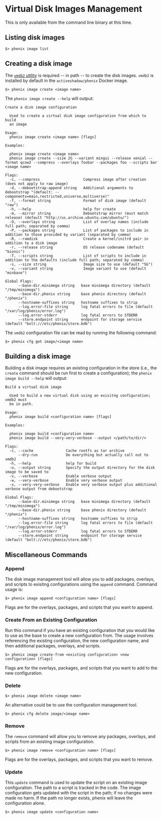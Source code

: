 # Virtual Disk Images Management

This is only available from the command line binary at this time.

## Listing disk images

```
$> phenix image list
```

## Creating a disk image

The [`vmdb2` utility](https://github.com/glattercj/vmdb2) is required -- in path
-- to create the disk images. `vmdb2` is installed by default in the
`activeshadow/phenix` Docker image.

```
$> phenix image create <image name>
```

The `phenix image create --help` will output:

```
Create a disk image configuration

  Used to create a virtual disk image configuration from which to build 
  an image

Usage:
  phenix image create <image name> [flags]

Examples:

  phenix image create <image name>
  phenix image create --size 2G --variant mingui --release xenial --format qcow2 --compress --overlays foobar --packages foo --scripts bar <image name>

Flags:
  -c, --compress                    Compress image after creation (does not apply to raw image)
  -d, --debootstrap-append string   Additional arguments to debootstrap "(default: --components=main,restricted,universe,multiverse)"
  -f, --format string               Format of disk image (default "raw")
  -h, --help                        help for create
  -m, --mirror string               Debootstrap mirror (must match release) (default "http://us.archive.ubuntu.com/ubuntu/")
  -O, --overlays string             List of overlay names (include full path; separated by comma)
  -P, --packages string             List of packages to include in addition to those provided by variant (separated by comma)
  -R, --ramdisk                     Create a kernel/initrd pair in addition to a disk image
  -r, --release string              OS release codename (default "bionic")
  -T, --scripts string              List of scripts to include in addition to the defaults (include full path; separated by comma)
  -s, --size string                 Image size to use (default "5G")
  -v, --variant string              Image variant to use (default "minbase")

Global Flags:
      --base-dir.minimega string   base minimega directory (default "/tmp/minimega")
      --base-dir.phenix string     base phenix directory (default "/phenix")
      --hostname-suffixes string   hostname suffixes to strip
      --log.error-file string      log fatal errors to file (default "/var/log/phenix/error.log")
      --log.error-stderr           log fatal errors to STDERR
      --store.endpoint string      endpoint for storage service (default "bolt:///etc/phenix/store.bdb")
```

The `vmdb2` configuration file can be read by running the following command:

```
$> phenix cfg get image/<image name>
```

## Building a disk image

Building a disk image requires an existing configuration in the store 
(i.e., the `create` command should be run first to create a configuration); 
the `phenix image build --help` will output:

```
Build a virtual disk image
	
  Used to build a new virtual disk using an exisitng configuration; vmdb2 must 
  be in path.

Usage:
  phenix image build <configuration name> [flags]

Examples:

  phenix image build <configuration name>
  phenix image build --very-very-verbose --output </path/to/dir/>

Flags:
  -c, --cache               Cache rootfs as tar archive
      --dry-run             Do everything but actually call out to vmdb2
  -h, --help                help for build
  -o, --output string       Specify the output directory for the disk image to be saved to
  -v, --verbose             Enable verbose output
  -w, --very-verbose        Enable very verbose output
  -x, --very-very-verbose   Enable very verbose output plus additional verbose output from debootstrap

Global Flags:
      --base-dir.minimega string   base minimega directory (default "/tmp/minimega")
      --base-dir.phenix string     base phenix directory (default "/phenix")
      --hostname-suffixes string   hostname suffixes to strip
      --log.error-file string      log fatal errors to file (default "/var/log/phenix/error.log")
      --log.error-stderr           log fatal errors to STDERR
      --store.endpoint string      endpoint for storage service (default "bolt:///etc/phenix/store.bdb")
```

## Miscellaneous Commands

### Append

The disk image management tool will allow you to add packages, overlays, 
and scripts to exisitng configurations using the `append` command. 
Command usage is:

```
$> phenix image append <configuration name> [flags]
```

Flags are for the overlays, packages, and scripts that you want to append. 

### Create From an Existing Configuration

Run this command if you have an existing configuration that you would like 
to use as the base to create a new configuration from. The usage involves 
referencing the existing configuration, the new configuration name, and 
then additional packages, overlays, and scripts. 

```
$> phenix image create-from <existing configuration> <new configuration> [flags]
```

Flags are for the overlays, packages, and scripts that you want to add to 
the new configuration. 

### Delete

```
$> phenix image delete <image name>
```

An alternative could be to use the configuration management tool.

```
$> phenix cfg delete image/<image name>
```

### Remove

The `remove` command will allow you to remove any packages, overlays, 
and scripts from an existing image configuration.

```
$> phenix image remove <configuration name> [flags]
```
Flags are for the overlays, packages, and scripts that you want to remove.

### Update

This `update` command is used to update the script on an existing image 
configuration. The path to a script is tracked in the code. The image 
configuration gets updated with the script in the path; if no changes were 
made no harm. If the path no longer exists, phenix will leave the 
configuration alone.

```
$> phenix image update <configuration name>
```
